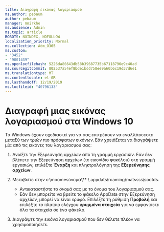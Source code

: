 ```yaml
---
title: Διαγραφή εικόνας λογαριασμού
ms.author: pebaum
author: pebaum
manager: mnirkhe
ms.audience: Admin
ms.topic: article
ROBOTS: NOINDEX, NOFOLLOW
localization_priority: Normal
ms.collection: Adm_O365
ms.custom:
- "3452"
- "9001439"
ms.openlocfilehash: 5226da86643db58b39687735b67118796e9c40ad
ms.sourcegitcommit: 802537a54ef8bde1bdd758ee9a60b6c19d37d6e1
ms.translationtype: MT
ms.contentlocale: el-GR
ms.lasthandoff: 12/19/2019
ms.locfileid: "40796133"
---
```

# <a name="delete-an-account-picture-in-windows-10"></a>Διαγραφή μιας εικόνας λογαριασμού στα Windows 10

Τα Windows έχουν σχεδιαστεί για να σας επιτρέπουν να εναλλάσσεστε μεταξύ των τριών πιο πρόσφατων εικόνων. Εάν χρειάζεται να διαγράψετε μία από τις εικόνες του λογαριασμού σας:

1. Ανοίξτε την Εξερεύνηση αρχείων από τη γραμμή εργασιών. Εάν δεν βλέπετε την Εξερεύνηση αρχείων (το εικονίδιο φακέλου) στη γραμμή εργασιών, επιλέξτε **Έναρξη** και πληκτρολόγηση της **Εξερεύνησης αρχείων**.

2. Μεταβείτε στην c:\moomesόνομα\\** \ appdats\roaming\matssss\sootds. 
    - Αντικαταστήστε το *όνομά* σας με το όνομα του λογαριασμού σας.
    - Εάν δεν μπορείτε να βρείτε το φάκελο AppData στην Εξερεύνηση αρχείων, μπορεί να είναι κρυφό. Επιλέξτε τη ρύθμιση **Προβολή** και επιλέξτε το πλαίσιο ελέγχου **κρυμμένα στοιχεία** για να εμφανίσετε όλα τα στοιχεία σε ένα φάκελο.

3. Διαγράψτε την εικόνα λογαριασμού που δεν θέλετε πλέον να χρησιμοποιήσετε.
 
 